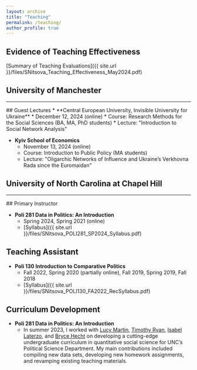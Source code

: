 ```yaml
---
layout: archive
title: "Teaching"
permalink: /teaching/
author_profile: true
---
```


## Evidence of Teaching Effectiveness

[Summary of Teaching Evaluations]({{ site.url }}/files/SNitsova_Teaching_Effectiveness_May2024.pdf)

## University of Manchester
<hr class="section-rule">
## Guest Lectures
* **Central European University, Invisible University for Ukraine**
  * December 12, 2024 (online)
  * Course: Research Methods for the Social Sciences (BA, MA, PhD students)
  * Lecture: "Introduction to Social Network Analysis"
  
* **Kyiv School of Economics**
  * November 13, 2024 (online)
  * Course: Introduction to Public Policy (MA students)
  * Lecture: "Oligarchic Networks of Influence and Ukraine’s Verkhovna Rada since the Euromaidan"

##  University of North Carolina at Chapel Hill
<hr class="section-rule">
##  Primary Instructor

* **Poli 281 Data in Politics: An Introduction**
  * Spring 2024, Spring 2021 (online)
  * [Syllabus]({{ site.url }}/files/SNitsova_POLI281_SP2024_Syllabus.pdf)
  
## Teaching Assistant

* **Poli 130 Introduction to Comparative Politics**
  * Fall 2022, Spring 2020 (partially online), Fall 2019, Spring 2019, Fall 2018 
  * [Syllabus]({{ site.url }}/files/SNitsova_POLI130_FA2022_RecSyllabus.pdf)

## Curriculum Development

* **Poli 281 Data in Politics: An Introduction**
  * In summer 2023, I worked with [Lucy Martin](https://sites.google.com/site/lucymartin/), [Timothy Ryan](https://timryan.web.unc.edu/), [Isabel Laterzo](https://isabellaterzo.com/), and [Bryce Hecht](https://sites.google.com/view/brycehecht/home) on developing a cutting-edge undergraduate curriculum in quantitative social science for UNC’s Political Science Department. My main contributions included compiling new data sets, developing new homework assignments, and revamping existing teaching materials.
